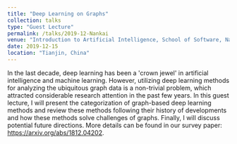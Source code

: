 ```yaml
---
title: "Deep Learning on Graphs"
collection: talks
type: "Guest Lecture"
permalink: /talks/2019-12-Nankai
venue: "Introduction to Artificial Intelligence, School of Software, Nankai University"
date: 2019-12-15
location: "Tianjin, China"
---
```

In the last decade, deep learning has been a 'crown jewel' in artificial intelligence and machine learning. 
However, utilizing deep learning methods for analyzing the ubiquitous graph data is a non-trivial problem, 
which attracted considerable research attention in the past few years. In this guest lecture, I will present the categorization 
of graph-based deep learning methods and review these methods following their history of developments and how these methods solve challenges of graphs. 
Finally, I will discuss potential future directions. More details can be found in our survey paper: https://arxiv.org/abs/1812.04202.